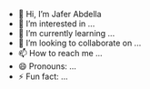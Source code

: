 - 👋 Hi, I’m Jafer Abdella
- 👀 I’m interested in ...
- 🌱 I’m currently learning ...
- 💞️ I’m looking to collaborate on ...
- 📫 How to reach me ...
- 😄 Pronouns: ...
- ⚡ Fun fact: ...

<!---
jaferabdella/jaferabdella is a ✨ special ✨ repository because its `README.md` (this file) appears on your GitHub profile.
You can click the Preview link to take a look at your changes.
--->
